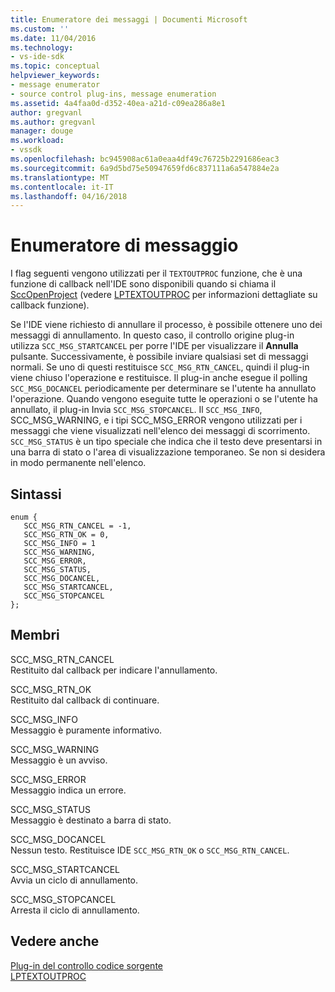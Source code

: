 ```yaml
---
title: Enumeratore dei messaggi | Documenti Microsoft
ms.custom: ''
ms.date: 11/04/2016
ms.technology:
- vs-ide-sdk
ms.topic: conceptual
helpviewer_keywords:
- message enumerator
- source control plug-ins, message enumeration
ms.assetid: 4a4faa0d-d352-40ea-a21d-c09ea286a8e1
author: gregvanl
ms.author: gregvanl
manager: douge
ms.workload:
- vssdk
ms.openlocfilehash: bc945908ac61a0eaa4df49c76725b2291686eac3
ms.sourcegitcommit: 6a9d5bd75e50947659fd6c837111a6a547884e2a
ms.translationtype: MT
ms.contentlocale: it-IT
ms.lasthandoff: 04/16/2018
---
```

# <a name="message-enumerator"></a>Enumeratore di messaggio
I flag seguenti vengono utilizzati per il `TEXTOUTPROC` funzione, che è una funzione di callback nell'IDE sono disponibili quando si chiama il [SccOpenProject](../extensibility/sccopenproject-function.md) (vedere [LPTEXTOUTPROC](../extensibility/lptextoutproc.md) per informazioni dettagliate su callback funzione).  
  
 Se l'IDE viene richiesto di annullare il processo, è possibile ottenere uno dei messaggi di annullamento. In questo caso, il controllo origine plug-in utilizza `SCC_MSG_STARTCANCEL` per porre l'IDE per visualizzare il **Annulla** pulsante. Successivamente, è possibile inviare qualsiasi set di messaggi normali. Se uno di questi restituisce `SCC_MSG_RTN_CANCEL`, quindi il plug-in viene chiuso l'operazione e restituisce. Il plug-in anche esegue il polling `SCC_MSG_DOCANCEL` periodicamente per determinare se l'utente ha annullato l'operazione. Quando vengono eseguite tutte le operazioni o se l'utente ha annullato, il plug-in Invia `SCC_MSG_STOPCANCEL`. Il `SCC_MSG_INFO`, SCC_MSG_WARNING, e i tipi SCC_MSG_ERROR vengono utilizzati per i messaggi che viene visualizzati nell'elenco dei messaggi di scorrimento. `SCC_MSG_STATUS` è un tipo speciale che indica che il testo deve presentarsi in una barra di stato o l'area di visualizzazione temporaneo. Se non si desidera in modo permanente nell'elenco.  
  
## <a name="syntax"></a>Sintassi  
  
```  
enum {   
   SCC_MSG_RTN_CANCEL = -1,   
   SCC_MSG_RTN_OK = 0,   
   SCC_MSG_INFO = 1   
   SCC_MSG_WARNING,   
   SCC_MSG_ERROR,   
   SCC_MSG_STATUS,   
   SCC_MSG_DOCANCEL,   
   SCC_MSG_STARTCANCEL,   
   SCC_MSG_STOPCANCEL   
};  
```  
  
## <a name="members"></a>Membri  
 SCC_MSG_RTN_CANCEL  
 Restituito dal callback per indicare l'annullamento.  
  
 SCC_MSG_RTN_OK  
 Restituito dal callback di continuare.  
  
 SCC_MSG_INFO  
 Messaggio è puramente informativo.  
  
 SCC_MSG_WARNING  
 Messaggio è un avviso.  
  
 SCC_MSG_ERROR  
 Messaggio indica un errore.  
  
 SCC_MSG_STATUS  
 Messaggio è destinato a barra di stato.  
  
 SCC_MSG_DOCANCEL  
 Nessun testo. Restituisce IDE `SCC_MSG_RTN_OK` o `SCC_MSG_RTN_CANCEL`.  
  
 SCC_MSG_STARTCANCEL  
 Avvia un ciclo di annullamento.  
  
 SCC_MSG_STOPCANCEL  
 Arresta il ciclo di annullamento.  
  
## <a name="see-also"></a>Vedere anche  
 [Plug-in del controllo codice sorgente](../extensibility/source-control-plug-ins.md)   
 [LPTEXTOUTPROC](../extensibility/lptextoutproc.md)